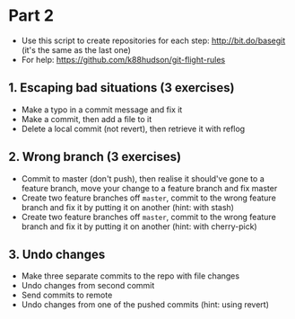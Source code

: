 # Part 2

* Use this script to create repositories for each step: http://bit.do/basegit (it's the same as the last one)
* For help: https://github.com/k88hudson/git-flight-rules

## 1. Escaping bad situations (3 exercises)

* Make a typo in a commit message and fix it
* Make a commit, then add a file to it
* Delete a local commit (not revert), then retrieve it with reflog

## 2. Wrong branch (3 exercises)

* Commit to master (don't push), then realise it should've gone to a feature branch, move your change to a feature branch and fix master
* Create two feature branches off `master`, commit to the wrong feature branch and fix it by putting it on another (hint: with stash)
* Create two feature branches off `master`, commit to the wrong feature branch and fix it by putting it on another (hint: with cherry-pick)

## 3. Undo changes

* Make three separate commits to the repo with file changes
* Undo changes from second commit
* Send commits to remote
* Undo changes from one of the pushed commits (hint: using revert)